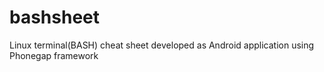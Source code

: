 bashsheet
=========

Linux terminal(BASH) cheat sheet developed as Android application using Phonegap framework
